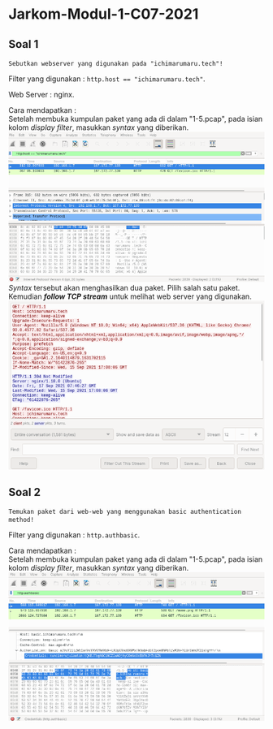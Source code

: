 # Jarkom-Modul-1-C07-2021

## Soal 1

```
Sebutkan webserver yang digunakan pada "ichimarumaru.tech"!
```
Filter yang digunakan : `http.host == "ichimarumaru.tech"`.

Web Server : nginx.

Cara mendapatkan :<br>
Setelah membuka kumpulan paket yang ada di dalam "1-5.pcap", pada isian kolom *display filter*, masukkan *syntax* yang diberikan.<br>
<img src="./assets/img/1.1.png"><br>
*Syntax* tersebut akan menghasilkan dua paket. Pilih salah satu paket. Kemudian ***follow TCP stream*** untuk melihat web server yang digunakan.<br>
<img src="./assets/img/1.2.png">

## Soal 2

```
Temukan paket dari web-web yang menggunakan basic authentication method!
```
Filter yang digunakan : `http.authbasic`.

Cara mendapatkan : <br>
Setelah membuka kumpulan paket yang ada di dalam "1-5.pcap", pada isian kolom *display filter*, masukkan *syntax* yang diberikan.<br>
<img src="./assets/img/2.1.png">


